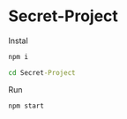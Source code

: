 # Secret-Project

Instal
``` cmd 
npm i
```
``` cmd
cd Secret-Project
```
Run
``` cmd
npm start
```

